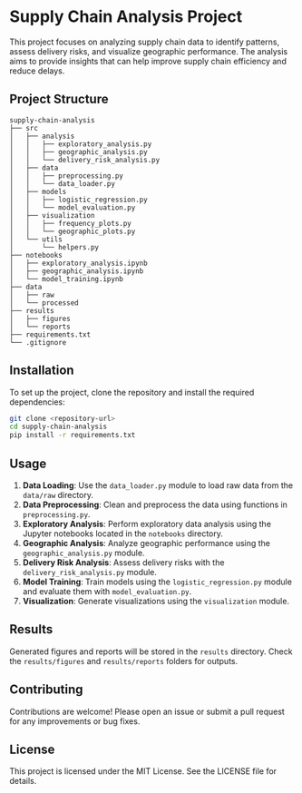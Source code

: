 # Supply Chain Analysis Project

This project focuses on analyzing supply chain data to identify patterns, assess delivery risks, and visualize geographic performance. The analysis aims to provide insights that can help improve supply chain efficiency and reduce delays.

## Project Structure

```
supply-chain-analysis
├── src
│   ├── analysis
│   │   ├── exploratory_analysis.py
│   │   ├── geographic_analysis.py
│   │   └── delivery_risk_analysis.py
│   ├── data
│   │   ├── preprocessing.py
│   │   └── data_loader.py
│   ├── models
│   │   ├── logistic_regression.py
│   │   └── model_evaluation.py
│   ├── visualization
│   │   ├── frequency_plots.py
│   │   └── geographic_plots.py
│   └── utils
│       └── helpers.py
├── notebooks
│   ├── exploratory_analysis.ipynb
│   ├── geographic_analysis.ipynb
│   └── model_training.ipynb
├── data
│   ├── raw
│   └── processed
├── results
│   ├── figures
│   └── reports
├── requirements.txt
└── .gitignore
```

## Installation

To set up the project, clone the repository and install the required dependencies:

```bash
git clone <repository-url>
cd supply-chain-analysis
pip install -r requirements.txt
```

## Usage

1. **Data Loading**: Use the `data_loader.py` module to load raw data from the `data/raw` directory.
2. **Data Preprocessing**: Clean and preprocess the data using functions in `preprocessing.py`.
3. **Exploratory Analysis**: Perform exploratory data analysis using the Jupyter notebooks located in the `notebooks` directory.
4. **Geographic Analysis**: Analyze geographic performance using the `geographic_analysis.py` module.
5. **Delivery Risk Analysis**: Assess delivery risks with the `delivery_risk_analysis.py` module.
6. **Model Training**: Train models using the `logistic_regression.py` module and evaluate them with `model_evaluation.py`.
7. **Visualization**: Generate visualizations using the `visualization` module.

## Results

Generated figures and reports will be stored in the `results` directory. Check the `results/figures` and `results/reports` folders for outputs.

## Contributing

Contributions are welcome! Please open an issue or submit a pull request for any improvements or bug fixes.

## License

This project is licensed under the MIT License. See the LICENSE file for details.